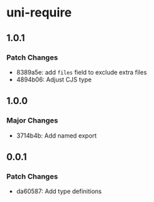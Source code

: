 # uni-require

## 1.0.1

### Patch Changes

- 8389a5e: add `files` field to exclude extra files
- 4894b06: Adjust CJS type

## 1.0.0

### Major Changes

- 3714b4b: Add named export

## 0.0.1

### Patch Changes

- da60587: Add type definitions

